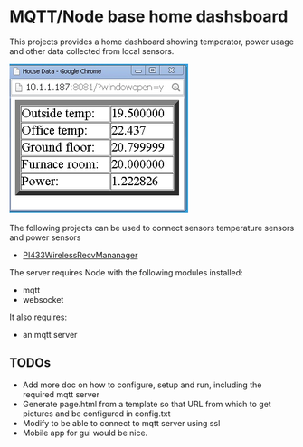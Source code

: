 # MQTT/Node base home dashsboard

This projects provides a home dashboard showing temperator, power
usage and other data collected from local sensors.

![picture of dashboard main window](pictures/dashboard_main_window.jpg?raw=true)

The following projects can be used to connect sensors temperature 
sensors and power sensors 
* [PI433WirelessRecvMananager](https://github.com/mhdawson/PI433WirelessRecvManager)

The server requires Node with the following modules installed:

* mqtt
* websocket
 
It also requires:

* an mqtt server 


## TODOs
- Add more doc on how to configure, setup and run, including the required mqtt server
- Generate page.html from a template so that URL from which to get pictures and be configured in config.txt
- Modify to be able to connect to mqtt server using ssl
- Mobile app for gui would be nice. 

